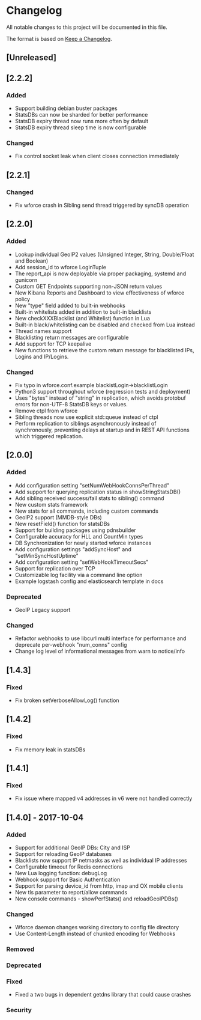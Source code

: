 # Changelog
All notable changes to this project will be documented in this file.

The format is based on [Keep a Changelog](http://keepachangelog.com/en/1.0.0/).

## [Unreleased]

## [2.2.2]

### Added
- Support building debian buster packages
- StatsDBs can now be sharded for better performance
- StatsDB expiry thread now runs more often by default
- StatsDB expiry thread sleep time is now configurable

### Changed
- Fix control socket leak when client closes connection immediately


## [2.2.1]

### Changed
- Fix wforce crash in Sibling send thread triggered by syncDB operation 

## [2.2.0]

### Added
- Lookup individual GeoIP2 values (Unsigned Integer, String,
Double/Float and Boolean)
- Add session_id to wforce LoginTuple
- The report_api is now deployable via proper packaging, systemd and gunicorn
- Custom GET Endpoints supporting non-JSON return values
- New Kibana Reports and Dashboard to view effectiveness of wforce
policy
- New "type" field added to built-in webhooks
- Built-in whitelists added in addition to built-in blacklists
- New checkXXXBlacklist (and Whitelist) function in Lua
- Built-in black/whitelisting can be disabled and checked from Lua
instead
- Thread names support
- Blacklisting return messages are configurable
- Add support for TCP keepalive
- New functions to retrieve the custom return message for blacklisted IPs, Logins and IP/Logins.

### Changed
- Fix typo in wforce.conf.example blackistLogin->blacklistLogin
- Python3 support throughout wforce (regression tests and deployment)
- Uses "bytes" instead of "string" in replication, which avoids
protobuf errors for non-UTF-8 StatsDB keys or values.
- Remove ctpl from wforce
- Sibling threads now use explicit std::queue instead of ctpl
- Perform replication to siblings asynchronously instead of synchronously,
  preventing delays at startup and in REST API functions which triggered
  replication.

## [2.0.0]

### Added
- Add configuration setting "setNumWebHookConnsPerThread"
- Add support for querying replication status in showStringStatsDB()
- Add sibling received success/fail stats to sibling() command
- New custom stats framework
- New stats for all commands, including custom commands
- GeoIP2 support (MMDB-style DBs)
- New resetField() function for statsDBs
- Support for building packages using pdnsbuilder
- Configurable accuracy for HLL and CountMin types
- DB Synchronization for newly started wforce instances
- Add configuration settings "addSyncHost" and "setMinSyncHostUptime"
- Add configuration setting "setWebHookTimeoutSecs"
- Support for replication over TCP
- Customizable log facility via a command line option
- Example logstash config and elasticsearch template in docs

### Deprecated
- GeoIP Legacy support

### Changed
- Refactor webhooks to use libcurl multi interface for performance and
deprecate per-webhook "num_conns" config
- Change log level of informational messages from warn to notice/info

## [1.4.3]

### Fixed
- Fix broken setVerboseAllowLog() function

## [1.4.2]

### Fixed
- Fix memory leak in statsDBs

## [1.4.1]

### Fixed
- Fix issue where mapped v4 addresses in v6 were not handled correctly

## [1.4.0] - 2017-10-04
### Added
- Support for additional GeoIP DBs: City and ISP
- Support for reloading GeoIP databases
- Blacklists now support IP netmasks as well as individual IP addresses
- Configurable timeout for Redis connections
- New Lua logging function: debugLog
- Webhook support for Basic Authentication
- Support for parsing device_id from http, imap and OX mobile clients
- New tls parameter to report/allow commands
- New console commands - showPerfStats() and reloadGeoIPDBs()

### Changed
- Wforce daemon changes working directory to config file directory
- Use Content-Length instead of chunked encoding for Webhooks

### Removed

### Deprecated

### Fixed
- Fixed a two bugs in dependent getdns library that could cause crashes

### Security
